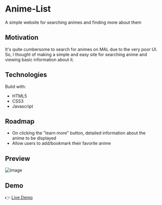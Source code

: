 # Anime-List
A simple website for searching animes and finding more about them

## Motivation
It's quite cumbersome to search for animes on MAL due to the very poor UI.
So, I thought of making a simple and easy site for searching anime and 
viewing basic information about it.

## Technologies
Build with:
* HTML5
* CSS3
* Javascript

## Roadmap
* On clicking the "learn more" button, detailed information about the anime to be displayed
* Allow users to add/bookmark their favorite anime

## Preview
![image](./anime-list.png)

## Demo
👉 [Live Demo](https://ruchita1010.github.io/Anime-List/)